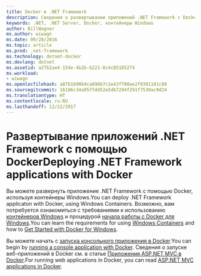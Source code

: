 ```yaml
---
title: Docker в .NET Framework
description: Сведения о развертывании приложений .NET Framework с Docker при помощи контейнеров Windows.
keywords: .NET, .NET Server, Docker, контейнеры Windows
author: BillWagner
ms.author: wiwagn
ms.date: 09/28/2016
ms.topic: article
ms.prod: .net-framework
ms.technology: dotnet-docker
ms.devlang: dotnet
ms.assetid: a27b2ae4-154e-4b2b-b221-0c4c05185274
ms.workload:
- wiwagn
ms.openlocfilehash: a87b1b90b4ca896b7c1e43ff80ae2f9301101c88
ms.sourcegitcommit: 16186c34a957fdd52e5db7294f291f7530ac9d24
ms.translationtype: HT
ms.contentlocale: ru-RU
ms.lasthandoff: 12/22/2017
---
```

# <a name="deploying-net-framework-applications-with-docker"></a><span data-ttu-id="841ec-104">Развертывание приложений .NET Framework с помощью Docker</span><span class="sxs-lookup"><span data-stu-id="841ec-104">Deploying .NET Framework applications with Docker</span></span>

<span data-ttu-id="841ec-105">Вы можете развернуть приложение .NET Framework с помощью Docker, используя контейнеры Windows.</span><span class="sxs-lookup"><span data-stu-id="841ec-105">You can deploy .NET Framework applicaton with Docker, using Windows Containers.</span></span> <span data-ttu-id="841ec-106">Возможно, вам потребуется ознакомиться с требованиями к использованию [контейнеров Windows](https://msdn.microsoft.com/virtualization/windowscontainers/about/about_overview) и процедурой [начала работы с Docker для Windows](https://docs.docker.com/docker-for-windows/).</span><span class="sxs-lookup"><span data-stu-id="841ec-106">You can learn the requirements for using [Windows Containers](https://msdn.microsoft.com/virtualization/windowscontainers/about/about_overview) and how to [Get Started with Docker for Windows](https://docs.docker.com/docker-for-windows/).</span></span> 

<span data-ttu-id="841ec-107">Вы можете начать с [запуска консольного приложения в Docker](console.md).</span><span class="sxs-lookup"><span data-stu-id="841ec-107">You can begin by [running a console application with Docker](console.md).</span></span>
<span data-ttu-id="841ec-108">Сведения о запуске веб-приложений в Docker см. в статье [Приложения ASP.NET MVC в Docker](/aspnet/mvc/overview/deployment/docker-aspnetmvc).</span><span class="sxs-lookup"><span data-stu-id="841ec-108">For running web applications in Docker, you can read [ASP.NET MVC applications in Docker](/aspnet/mvc/overview/deployment/docker-aspnetmvc).</span></span>
